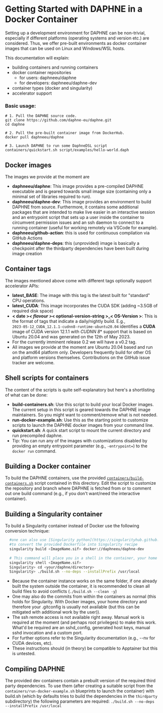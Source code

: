 <!--
Copyright 2023 The DAPHNE Consortium

Licensed under the Apache License, Version 2.0 (the "License");
you may not use this file except in compliance with the License.
You may obtain a copy of the License at

http://www.apache.org/licenses/LICENSE-2.0

Unless required by applicable law or agreed to in writing, software
distributed under the License is distributed on an "AS IS" BASIS,
WITHOUT WARRANTIES OR CONDITIONS OF ANY KIND, either express or implied.
See the License for the specific language governing permissions and
limitations under the License.
-->

# Getting Started with DAPHNE in a Docker Container

Setting up a development environment for DAPHNE can be non-trivial, especially if different platforms 
(operating systems and version etc.) are considered.
Thus, we offer pre-built environments as docker container images that can be used on Linux and Windows/WSL hosts.

This documentation will explain:
* building containers and running containers
* docker container repositories
  * for users: daphneeu/daphne
  * for developers: daphneeu/daphne-dev
* container types (docker and singularity)
* accelerator support

### Basic usage:
   ```
   # 1. Pull the DAPHNE source code.
   git clone https://github.com/daphne-eu/daphne.git
   cd daphne
   
   # 2. Pull the pre-built container image from DockerHub.   
   docker pull daphneeu/daphne

   # 3. Launch DAPHNE to run some DaphneDSL script
   containers/quickstart.sh script/examples/hello-world.daph 
   ```

## Docker images
The images we provide at the moment are 
* **daphneeu/daphne**: This image provides a pre-compiled DAPHNE executable and is geared towards small image size
  (containing only a minimal set of libraries required to run).
* **daphneeu/daphne-dev**: This image provides an environment to build DAPHNE from source. Furthermore, it contains some 
additional packages that are intended to make live easier in an interactive session and an 
entrypoint script that sets up a user inside the container to circumvent permission issues and an ssh daemon to
connect to a running container (useful for working remotely via VSCode for example).
* **daphneeu/github-action**: this is used for continuous compilation via GitHub Actions
* **daphneeu/daphne-deps**: this (unprovided) image is basically a checkpoint after the thirdparty dependencies have
been built during image creation 

## Container tags
The images mentioned above come with different tags optionally support accelerator APIs:
* **latest_BASE**: The image with this tag is the latest built for "standard" CPU operations.
* **latest_CUDA**: This image incorporates the CUDA SDK (adding ~3.5GB of required disk space)
* **< date >_< flavour >_< optional-version-string >_< OS-Version >**: This is the format of tags that indicate a daily/nightly
build. E.g., <br /> ```2023-05-12_CUDA_12.1.1-cudnn8-runtime-ubuntu20.04``` identifies a **CUDA** image of CUDA version
12.1.1 with *CUDNN 8** support that is based on Ubuntu 20.04 and was generated on the 12th of May 2023. 
* For the currently imminent release 0.2 we will have a v0.2 tag. 
* All images we provide at the moment are Ubuntu 20.04 based and run on the amd64 platform only. Developers frequently
build for other OS and platform versions themselves. Contributions on the GitHub issue tracker are welcome.

## Shell scripts for containers

[//]: # (A quick intro how the shell scripts in this directory can aid in handling the DAPHNE containers is already given)
[//]: # (in [GettingStarted.md]&#40;../doc/GettingStarted.md&#41;)

The content of the scripts is quite self-explanatory but here's a shortlisting of what can be done:
* **build-containers.sh**: Use this script to build your local Docker images. The current setup in this script is 
geared towards the DAPHNE image maintainers. So you might want to comment/remove what is not needed.
* **run-docker-example.sh**: Use this as the starting point to customize scripts to launch the DAPHNE docker images from 
your command line.
* **quickstart.sh**: A quick start script to mount the current directory and run precompiled daphne. 
* Tip: You can run any of the images with customizations disabled by providing an empty entrypoint parameter
  (e.g., ``-entrypoint=``) to the ``docker run`` command.


## Building a Docker container
To build the DAPHNE containers, use the provided [``containers/build-containers.sh``](containers/build-containers.sh) 
script contained in this directory.
Edit the script to customize the repository and branch where DAPHNE is fetched from or to comment out one build command
(e.g., if you don't want/need the interactive container).

## Building a Singularity container
To build a Singularity container instead of Docker use the following conversion technique:
  ```bash
    #one can also use [Singularity python](https://singularityhub.github.io/singularity-cli/)
    #to convert the provided Dockerfile into Singularity recipe 
    singularity build <ImageName.sif> docker://daphneeu/daphne-dev
    
    # This command will place you in a shell in the container, your home directory and /tmp mounted. 
    singularity shell <ImageName.sif>
    Singularity> cd <your/daphne/directory>
    Singularity> ./build.sh --no-deps --installPrefix /usr/local
```
- Because the container instance works on the same folder, if one already built the system outside the container, it is 
recommended to clean all build files to avoid conflicts (`./build.sh --clean -y`)
- One may also do the commits from within the containers as normal (this holds for Singularity. With Docker images, your
home directory and therefore your .gitconfig is usually not available (but this can be mitigated with additional work 
by the user)).
- The ssh remote access is not available right away. Manual work is required at the moment (and perhaps root privileges)
to make this work. What'd be required are an sshd_config, generated host keys, manual sshd invocation and a custom port. 
- For further options refer to the Singularity documentation (e.g., --nv for CUDA devices, etc).
- These instructions should (in theory) be compatible to Apptainer but this is untested.

## Compiling DAPHNE 
The provided dev containers contain a prebuilt version of the required third party dependencies. To use them (after
creating a suitable script from the ``containers/run-docker-example.sh`` blueprints to launch the container) 
with build.sh (which by defaults tries to build the dependencies in the ``thirdparty`` subdirectory) the following 
parameters are required: ``./build.sh --no-deps --installPrefix /usr/local``


[//]: # (### TODO)
[//]: # (* Rebuilding the containers automatically for latest changes)
[//]: # (* Images of released versions of DAPHNE )
